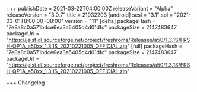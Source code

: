 +++
publishDate = 2021-03-22T04:00:00Z
releaseVariant = "Alpha"
releaseVersion = "3.0.7"
title = 21032203
[android]
sesl = "3.1"
spl = "2021-03-01T8:00:00+08:00"
version = "11"
[delta]
packageHash = "7e8a8c0a571bdce6ea3a5405d4d01dfc"
packageSize = 2147483647
packageUrl = "https://jaist.dl.sourceforge.net/project/freshroms/Releases/a50/1.3.1S/FRSH-QP1A_a50xx_1.3.1S_20210221005_OFFICIAL.zip"
[full]
packageHash = "7e8a8c0a571bdce6ea3a5405d4d01dfc"
packageSize = 2147483647
packageUrl = "https://jaist.dl.sourceforge.net/project/freshroms/Releases/a50/1.3.1S/FRSH-QP1A_a50xx_1.3.1S_20210221005_OFFICIAL.zip"

+++
Changelog